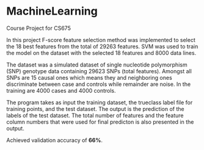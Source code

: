 # MachineLearning
Course Project for CS675

In this project F-score feature selection method was implemented to select the 18 best features from the total of 29263 features. SVM was used to train the model on the dataset with the selected 18 features and 8000 data lines.

The dataset was a simulated dataset of single nucleotide polymorphism (SNP) genotype data containing 29623 SNPs (total features). Amongst all SNPs are 15 causal ones which means they and neighboring ones discriminate between case and controls while remainder are noise. In the training are 4000 cases and 4000 controls.

The program takes as input the training dataset, the trueclass label file for training points, and the test dataset. The output is the prediction of the labels of the test dataset. The total number of features and the feature column numbers that were used for final predicton is also presented in the output.

Achieved validation accuracy of **66%**.
